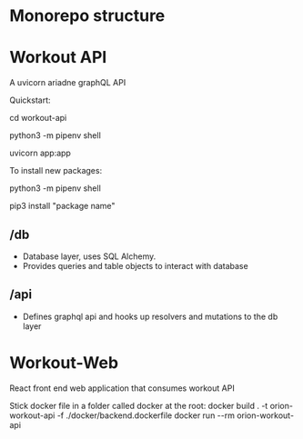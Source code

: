 # Monorepo structure

# Workout API

A uvicorn ariadne graphQL API

Quickstart:

cd workout-api

python3 -m pipenv shell

uvicorn app:app

To install new packages:

python3 -m pipenv shell

pip3 install "package name"

## /db

- Database layer, uses SQL Alchemy.
- Provides queries and table objects to interact with database

## /api

- Defines graphql api and hooks up resolvers and mutations to the db layer

# Workout-Web

React front end web application that consumes workout API

Stick docker file in a folder called docker at the root:
docker build . -t orion-workout-api -f ./docker/backend.dockerfile 
docker run --rm orion-workout-api  
